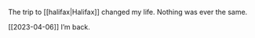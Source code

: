 The trip to [[halifax|Halifax]] changed my life.
Nothing was ever the same.

[[2023-04-06]]
I’m back.

